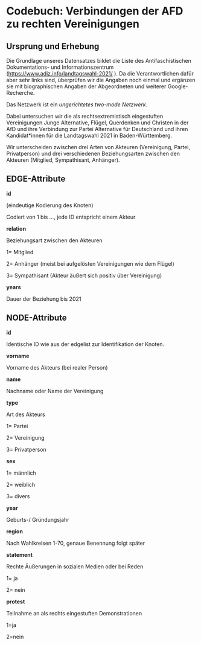 # Codebuch: Verbindungen der AFD zu rechten Vereinigungen #


## Ursprung und Erhebung

Die Grundlage unseres Datensatzes bildet die Liste des Antifaschistischen Dokumentations- und Informationszentrum (https://www.adiz.info/landtagswahl-2021/ ). Da die Verantwortlichen dafür aber sehr links sind, überprüfen wir die Angaben noch einmal und ergänzen sie mit biographischen Angaben der Abgeordneten und weiterer Google-Recherche. 

Das Netzwerk ist ein *ungerichtetes two-mode Netzwerk*.

Dabei untersuchen wir die als rechtsextremistisch eingestuften Vereinigungen Junge Alternative, Flügel, Querdenken und Christen in der AfD und ihre Verbindung zur Partei Alternative für Deutschland und ihren Kandidat*innen für die Landtagswahl 2021 in Baden-Württemberg.

Wir unterscheiden zwischen drei Arten von Akteuren (Vereinigung, Partei, Privatperson) und drei verschiedenen Beziehungsarten zwischen den Akteuren (Mitglied, Sympathisant, Anhänger).


## EDGE-Attribute ##


**id**

(eindeutige Kodierung des Knoten)

Codiert von 1 bis …, jede ID entspricht einem Akteur 


**relation**

Beziehungsart zwischen den Akteuren

1= Mitglied 

2= Anhänger (meist bei aufgelösten Vereinigungen wie dem Flügel)

3= Sympathisant (Akteur äußert sich positiv über Vereinigung)


**years** 

Dauer der Beziehung bis 2021



## NODE-Attribute ##


**id**

Identische ID wie aus der edgelist zur Identifikation der Knoten. 


**vorname**

Vorname des Akteurs (bei realer Person)


**name**

Nachname oder Name der Vereinigung


**type** 

Art des Akteurs

1= Partei

2= Vereinigung

3= Privatperson


**sex**

1= männlich

2= weiblich

3= divers


**year**

Geburts-/ Gründungsjahr


**region**

Nach Wahlkreisen 1-70, genaue Benennung folgt später


**statement** 

Rechte Äußerungen in sozialen Medien oder bei Reden

1= ja

2= nein


**protest** 

Teilnahme an als rechts eingestuften Demonstrationen

1=ja

2=nein
